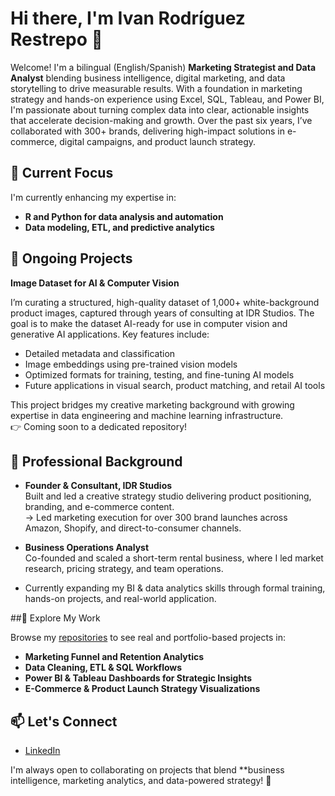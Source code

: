 # Hi there, I'm Ivan Rodríguez Restrepo 👋

Welcome! I'm a bilingual (English/Spanish) **Marketing Strategist and Data Analyst** blending business intelligence, digital marketing, and data storytelling to drive measurable results. With a foundation in marketing strategy and hands-on experience using Excel, SQL, Tableau, and Power BI, I'm passionate about turning complex data into clear, actionable insights that accelerate decision-making and growth.
Over the past six years, I’ve collaborated with 300+ brands, delivering high-impact solutions in e-commerce, digital campaigns, and product launch strategy.

## 🔭 Current Focus

I'm currently enhancing my expertise in:

- **R and Python for data analysis and automation**
- **Data modeling, ETL, and predictive analytics**

## 🌱 Ongoing Projects

**Image Dataset for AI & Computer Vision**

I’m curating a structured, high-quality dataset of 1,000+ white-background product images, captured through years of consulting at IDR Studios. The goal is to make the dataset AI-ready for use in computer vision and generative AI applications. Key features include:

- Detailed metadata and classification  
- Image embeddings using pre-trained vision models  
- Optimized formats for training, testing, and fine-tuning AI models  
- Future applications in visual search, product matching, and retail AI tools

This project bridges my creative marketing background with growing expertise in data engineering and machine learning infrastructure.  
👉 Coming soon to a dedicated repository!

## 💼 Professional Background

- **Founder & Consultant, IDR Studios**  
  Built and led a creative strategy studio delivering product positioning, branding, and e-commerce content.  
  → Led marketing execution for over 300 brand launches across Amazon, Shopify, and direct-to-consumer channels.

- **Business Operations Analyst**  
  Co-founded and scaled a short-term rental business, where I led market research, pricing strategy, and team operations.

- Currently expanding my BI & data analytics skills through formal training, hands-on projects, and real-world application.

##📂 Explore My Work

Browse my [repositories](https://github.com/IVADAROBIA/Data_projects) to see real and portfolio-based projects in:

- **Marketing Funnel and Retention Analytics**
- **Data Cleaning, ETL & SQL Workflows**
- **Power BI & Tableau Dashboards for Strategic Insights**
- **E-Commerce & Product Launch Strategy Visualizations**

## 📫 Let's Connect

- [LinkedIn](https://www.linkedin.com/in/ivan-rodriguez-restrepo/)

I'm always open to collaborating on projects that blend **business intelligence, marketing analytics, and data-powered strategy! 🚀

<!---
IVADAROBIA/IVADAROBIA is a ✨ special ✨ repository because its `README.md` (this file) appears on your GitHub profile.
You can click the Preview link to take a look at your changes.
--->
